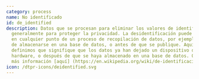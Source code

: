 ```yaml
---
category: process
name: No identificado
id: de_identified
description: Datos que se procesan para eliminar los valores de identificación,
  generalmente para proteger la privacidad. La desidentificación puede ocurrir
  en cualquier punto de un proceso de recopilación de datos, por ejemplo, antes
  de almacenarse en una base de datos, o antes de que se publique. Aquí
  definimos que signifique que los datos ya han dejado un dispositivo de
  hardware, o después de que se haya almacenado en una base de datos. Obtenga
  más información [aquí] (https://en.wikipedia.org/wiki/de-identificación)
icon: /dtpr-icons/deidentified.svg
---
```

